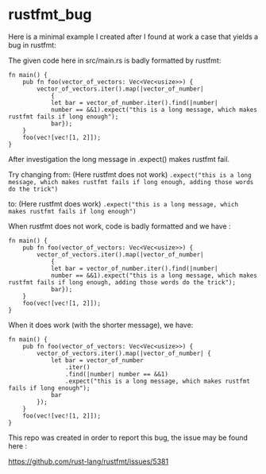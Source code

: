 # rustfmt_bug

Here is a minimal example I created after I found at work a case that yields a bug in rustfmt:

The given code here in src/main.rs is badly formatted by rustfmt:

```
fn main() {
    pub fn foo(vector_of_vectors: Vec<Vec<usize>>) {
        vector_of_vectors.iter().map(|vector_of_number|
            {
            let bar = vector_of_number.iter().find(|number|
            number == &&1).expect("this is a long message, which makes rustfmt fails if long enough");
            bar});
    }
    foo(vec![vec![1, 2]]);
}
```

After investigation the long message in .expect() makes rustfmt fail.

Try changing from:
(Here rustfmt does not work)
`.expect("this is a long message, which makes rustfmt fails if long enough, adding those words do the trick")`

to:
(Here rustfmt does work)
`.expect("this is a long message, which makes rustfmt fails if long enough")`

When rustfmt does not work, code is badly formatted and we have :

```
fn main() {
    pub fn foo(vector_of_vectors: Vec<Vec<usize>>) {
        vector_of_vectors.iter().map(|vector_of_number|
            {
            let bar = vector_of_number.iter().find(|number|
            number == &&1).expect("this is a long message, which makes rustfmt fails if long enough, adding those words do the trick");
            bar});
    }
    foo(vec![vec![1, 2]]);
}
```

When it does work (with the shorter message), we have:
```
fn main() {
    pub fn foo(vector_of_vectors: Vec<Vec<usize>>) {
        vector_of_vectors.iter().map(|vector_of_number| {
            let bar = vector_of_number
                .iter()
                .find(|number| number == &&1)
                .expect("this is a long message, which makes rustfmt fails if long enough");
            bar
        });
    }
    foo(vec![vec![1, 2]]);
}
```

This repo was created in order to report this bug, the issue may be found here : 

https://github.com/rust-lang/rustfmt/issues/5381
